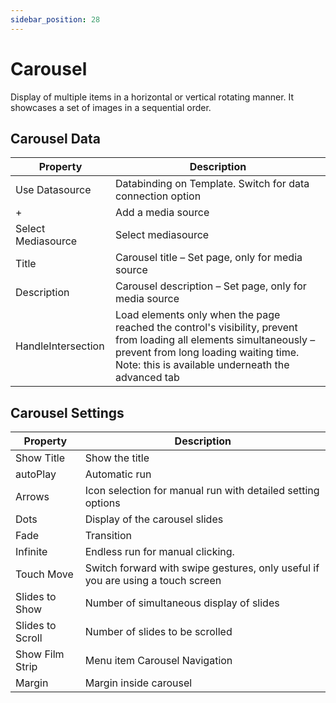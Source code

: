 ```yaml
---
sidebar_position: 28
---
```


# Carousel

Display of multiple items in a horizontal or vertical rotating manner. It showcases a set of images in a sequential order.

## Carousel Data

| **Property** | **Description** |
| --- | --- |
| Use Datasource | Databinding on Template. Switch for data connection option |
| + | Add a media source |
| Select Mediasource | Select mediasource |
| Title | Carousel title – Set page, only for media source |
| Description | Carousel description – Set page, only for media source |
| HandleIntersection | Load elements only when the page reached the control's visibility, prevent from loading all elements simultaneously – prevent from long loading waiting time. <br/> Note: this is available underneath the advanced tab|

## Carousel Settings

| **Property** | **Description** |
| --- | --- |
| Show Title | Show the title |
| autoPlay | Automatic run |
| Arrows | Icon selection for manual run with detailed setting options |
| Dots | Display of the carousel slides |
| Fade | Transition |
| Infinite | Endless run for manual clicking. |
| Touch Move | Switch forward with swipe gestures, only useful if you are using a touch screen |
| Slides to Show | Number of simultaneous display of slides |
| Slides to Scroll | Number of slides to be scrolled |
| Show Film Strip | Menu item Carousel Navigation |
| Margin | Margin inside carousel |
